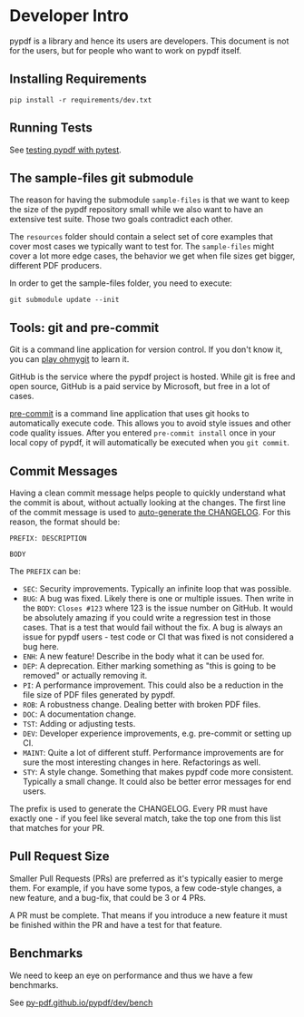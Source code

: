 # Developer Intro

pypdf is a library and hence its users are developers. This document is not for
the users, but for people who want to work on pypdf itself.

## Installing Requirements

```
pip install -r requirements/dev.txt
```

## Running Tests

See [testing pypdf with pytest](testing.md).

## The sample-files git submodule
The reason for having the submodule `sample-files` is that we want to keep
the size of the pypdf repository small while we also want to have an extensive
test suite. Those two goals contradict each other.

The `resources` folder should contain a select set of core examples that cover
most cases we typically want to test for. The `sample-files` might cover a lot
more edge cases, the behavior we get when file sizes get bigger, different
PDF producers.

In order to get the sample-files folder, you need to execute:

```
git submodule update --init
```

## Tools: git and pre-commit

Git is a command line application for version control. If you don't know it,
you can [play ohmygit](https://ohmygit.org/) to learn it.

GitHub is the service where the pypdf project is hosted. While git is free and
open source, GitHub is a paid service by Microsoft, but free in a lot of
cases.

[pre-commit](https://pypi.org/project/pre-commit/) is a command line application
that uses git hooks to automatically execute code. This allows you to avoid
style issues and other code quality issues. After you entered `pre-commit install`
once in your local copy of pypdf, it will automatically be executed when
you `git commit`.

## Commit Messages

Having a clean commit message helps people to quickly understand what the commit
is about, without actually looking at the changes. The first line of the
commit message is used to [auto-generate the CHANGELOG](https://github.com/py-pdf/pypdf/blob/main/make_release.py).
For this reason, the format should be:

```
PREFIX: DESCRIPTION

BODY
```

The `PREFIX` can be:

* `SEC`: Security improvements. Typically an infinite loop that was possible.
* `BUG`: A bug was fixed. Likely there is one or multiple issues. Then write in
   the `BODY`: `Closes #123` where 123 is the issue number on GitHub.
   It would be absolutely amazing if you could write a regression test in those
   cases. That is a test that would fail without the fix.
   A bug is always an issue for pypdf users - test code or CI that was fixed is
   not considered a bug here.
* `ENH`: A new feature! Describe in the body what it can be used for.
* `DEP`: A deprecation. Either marking something as "this is going to be removed"
   or actually removing it.
* `PI`: A performance improvement. This could also be a reduction in the
        file size of PDF files generated by pypdf.
* `ROB`: A robustness change. Dealing better with broken PDF files.
* `DOC`: A documentation change.
* `TST`: Adding or adjusting tests.
* `DEV`: Developer experience improvements, e.g. pre-commit or setting up CI.
* `MAINT`: Quite a lot of different stuff. Performance improvements are for sure
           the most interesting changes in here. Refactorings as well.
* `STY`: A style change. Something that makes pypdf code more consistent.
         Typically a small change. It could also be better error messages for
         end users.

The prefix is used to generate the CHANGELOG. Every PR must have exactly one -
if you feel like several match, take the top one from this list that matches for
your PR.

## Pull Request Size

Smaller Pull Requests (PRs) are preferred as it's typically easier to merge
them. For example, if you have some typos, a few code-style changes, a new
feature, and a bug-fix, that could be 3 or 4 PRs.

A PR must be complete. That means if you introduce a new feature it must be
finished within the PR and have a test for that feature.

## Benchmarks

We need to keep an eye on performance and thus we have a few benchmarks.

See [py-pdf.github.io/pypdf/dev/bench](https://py-pdf.github.io/pypdf/dev/bench/)
